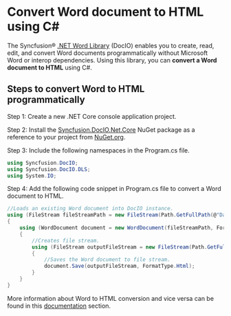 # Convert Word document to HTML using C#

The Syncfusion&reg; [.NET Word Library](https://www.syncfusion.com/document-processing/word-framework/net/word-library) (DocIO) enables you to create, read, edit, and convert Word documents programmatically without Microsoft Word or interop dependencies. Using this library, you can **convert a Word document to HTML** using C#.

## Steps to convert Word to HTML programmatically

Step 1: Create a new .NET Core console application project.

Step 2: Install the [Syncfusion.DocIO.Net.Core](https://www.nuget.org/packages/Syncfusion.DocIO.Net.Core) NuGet package as a reference to your project from [NuGet.org](https://www.nuget.org/).

Step 3: Include the following namespaces in the Program.cs file.

```csharp
using Syncfusion.DocIO; 
using Syncfusion.DocIO.DLS;
using System.IO;
```

Step 4: Add the following code snippet in Program.cs file to convert a Word document to HTML.

```csharp
//Loads an existing Word document into DocIO instance. 
using (FileStream fileStreamPath = new FileStream(Path.GetFullPath(@"Data/Template.docx"), FileMode.Open, FileAccess.Read, FileShare.ReadWrite))
{
    using (WordDocument document = new WordDocument(fileStreamPath, FormatType.Docx))
    {
        //Creates file stream.
        using (FileStream outputFileStream = new FileStream(Path.GetFullPath(@"Output/WordToHtml.html"), FileMode.Create, FileAccess.ReadWrite))
        {
            //Saves the Word document to file stream.
            document.Save(outputFileStream, FormatType.Html);
        }
    }
}
```

More information about Word to HTML conversion and vice versa can be found in this [documentation](https://help.syncfusion.com/document-processing/word/word-library/net/html) section.